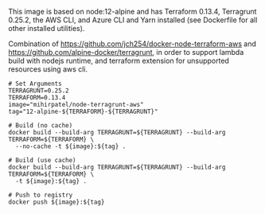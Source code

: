 This image is based on node:12-alpine and has Terraform 0.13.4, Terragrunt 0.25.2, the AWS CLI, and Azure CLI and Yarn installed (see Dockerfile for all other installed utilities).

Combination of https://github.com/jch254/docker-node-terraform-aws and https://github.com/alpine-docker/terragrunt, in order to support lambda build with nodejs runtime, and terraform extension for unsupported resources using aws cli.

```
# Set Arguments
TERRAGRUNT=0.25.2
TERRAFORM=0.13.4
image="mihirpatel/node-terragrunt-aws"
tag="12-alpine-${TERRAFORM}-${TERRAGRUNT}"

# Build (no cache)
docker build --build-arg TERRAGRUNT=${TERRAGRUNT} --build-arg TERRAFORM=${TERRAFORM} \
  --no-cache -t ${image}:${tag} .

# Build (use cache)
docker build --build-arg TERRAGRUNT=${TERRAGRUNT} --build-arg TERRAFORM=${TERRAFORM} \
  -t ${image}:${tag} .

# Push to registry
docker push ${image}:${tag}
```


